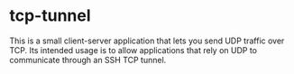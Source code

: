 # tcp-tunnel
This is a small client-server application that lets you send UDP traffic over TCP. Its intended usage is to allow applications that rely on UDP to communicate through an SSH TCP tunnel.
